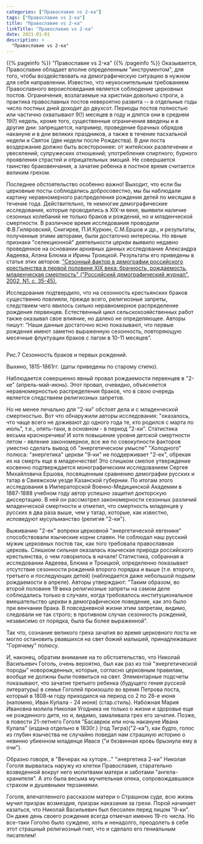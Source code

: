 ```yaml
---
categories: ["Православие vs 2-ка"]
tags: ["Православие vs 2-ка"]
title: "Православие vs 2-ка"
linkTitle: "Православие vs 2-ка"
date: 2021-01-01
description: >
  "Православие vs 2-ка"
---
```

<!-- Yandex.Metrika counter -->
<script type="text/javascript" >
   (function(m,e,t,r,i,k,a){m[i]=m[i]||function(){(m[i].a=m[i].a||[]).push(arguments)};
   m[i].l=1*new Date();k=e.createElement(t),a=e.getElementsByTagName(t)[0],k.async=1,k.src=r,a.parentNode.insertBefore(k,a)})
   (window, document, "script", "https://mc.yandex.ru/metrika/tag.js", "ym");

   ym(87588277, "init", {
        clickmap:true,
        trackLinks:true,
        accurateTrackBounce:true
   });
</script>
<noscript><div><img src="https://mc.yandex.ru/watch/87588277" style="position:absolute; left:-9999px;" alt="" /></div></noscript>
<!-- /Yandex.Metrika counter -->
 {{% pageinfo %}}
 "Православие vs 2-ка"
 {{% /pageinfo %}}
Оказывается, Православие обладает вполне определенным "инструментом", для того, чтобы воздействовать на демографическую ситуацию в нужном для себя направлении. Известно, что неукоснительным требованием Православного вероисповедания является соблюдение церковных постов. Ограничения, возлагаемые на христиан довольно строги, а практика православных постов невероятно развита -- в отдельные годы число постных дней доходит до двухсот. Периоды постов полностью или частично охватывают 9(!) месяцев в году и длятся они в среднем 19(!) недель, кроме того, существенные ограничения введены и в другие дни: запрещается, например, проведение брачных обрядов накануне и в дни великих праздников, а также в течение пасхальной недели и Святок (две недели после Рождества). В дни поста воздержание должно быть всестороннее: от житейских развлечении и увеселений; супружеских отношений; употребления спиртного; бурного проявления страстей и отрицательных эмоций. Не совершается таинство браковенчания, а зачатие ребенка в постное время считается великим грехом.

Последнее обстоятельство особенно важно! Выходит, что если бы церковные посты соблюдались добросовестно, мы бы наблюдали картину неравномерного распределения рождения детей по месяцам в течение года. Действительно, те немногие демографические исследования, которые проводились в XIX-м веке, выявили наличие сезонных колебаний не только браков и рождений, но и младенческой смертности. В различное время исследования проводили Ф.В.Гиляровский, Снигирев, П.И.Куркин, С.М.Ершов и др., и результаты, полученные этими авторами, были достаточно интересны. Но явные признаки "селекционной" деятельности церкви выявило недавно проведенное на основании архивных данных исследование Александра Авдеева, Алэна Блюма и Ирины Троицкой. Результаты его приведены в статье этих авторов: ["Сезонный фактор в демографии российского крестьянства в первой половине XIX века: брачность, рождаемость, младенческая смертность" ("Российский демографический журнал", 2002, N1, с. 35-45).](http://www.demoscope.ru/weekly/2003/0135/analit04.php)

Исследование подтвердило, что на сезонность крестьянских браков существенно повлияли, прежде всего, религиозные запреты, следствием чего явилось сильно неравномерное распределение рождения первенцев. Естественный цикл сельскохозяйственных работ также оказывал свое влияние, но далеко не определяющее. Авторы пишут: "Наши данные достаточно ясно показывают, что первые рождения имеют заметно выраженную сезонность, повторяющую месячные флуктуации браков с лагом в 10-11 месяцев".


 <style>
    .scale {
     transition: 1s; /* Время эффекта */
    }
    .scale:hover {
     transform: scale(1.4) translateX(40px); /* Увеличиваем масштаб и сдвигаем вправо*/
      }
 </style>
 <img src="/gogol-1.png" alt="" class="scale">

 Рис.7 Сезонность браков и первых рождений.

Выхино, 1815-1861гг. (даты приведены по старому стилю).

Наблюдается совершенно явный провал рождаемости первенцев в "2-ке" (апрель-май-июнь). Этот провал, очевидно, объясняется неравномерностью распределения браков, что в свою очередь является следствием религиозных запретов.

Но не менее печально для "2-ки" обстоят дела и с младенческой смертностью. Вот что обнаружили авторы исследования: "оказалось, что чаще всего не доживают до одного года те, кто родился с марта по июль", т.е., опять-таки, в основном - в период "2-ки". Статистика весьма красноречива! И хотя повышение уровня детской смертности летом - явление закономерное, все же по совокупности факторов уместно сделать вывод об "энергетическом умысле" "Холодного" полюса: "энергетика" церкви "9-ки" не поддерживает "2-ек", обрекая их на смерть еще в младенчестве! Это слишком смелое утверждение косвенно подтверждается монографическим исследованием Сергея Михайловича Ершова, посвященным сравнению демографии русских и татар в Свияжском уезде Казанской губернии. По итогам этого исследования в Императорской Военно-Медицинской Академии в 1887-1888 учебном году автор успешно защитил докторскую диссертацию. В ней он рассмотрел закономерности сезонных различий младенческой смертности и отметил, что смертность младенцев у русских в два раза выше, чем у татар, которые, как известно, исповедуют мусульманство (религия "2-ки").

Выживанию "2-ек" вопреки церковной "энергетической евгенике" способствовали языческие корни славян. Не соблюдал наш русский мужик церковных постов так, как того требовала православная церковь. Слишком сильная оказалась языческая природа российского крестьянства, о чем говорилось в начале! Статистика, собранная в исследовании Авдеева, Блюма и Троицкой, определенно показывает отсутствие сезонности рождений второго порядка и выше (т.е. второго, третьего и последующих детей) (наблюдается даже небольшой подъем рождаемости в апреле). Авторы утверждают: "Таким образом, во второй половине 19 века религиозные запреты на самом деле соблюдались только в случаях, когда требовалось институциональное вмешательство церкви в демографическое поведение, как это было при венчании брака. В повседневной жизни этим запретам, видимо, следовали не так строго; в противном случае сезонность рождений, независимо от порядка, была бы более выраженной".

Так что, сознание великого греха зачатия во время церковного поста не могло остановить рвавшихся на свет божий малышей, принадлежавших "Горячему" полюсу.

И, наконец, обратим внимание на то обстоятельство, что Николай Васильевич Гоголь, очень вероятно, был как раз из той "энергетической породы" новорожденных, которые, согласно церковным правилам, вообще не должны были появиться на свет. Элементарные подсчеты показывают, что зачатие третьего ребенка (будущего гения русской литературы) в семье Гоголей произошло во время Петрова поста, который в 1808-м году приходился на период со 2 по 28-е июня (напомню, Иван Купала - 24 июня) (стар.стиль). Набожная Мария Ивановна молила Николая Угодника не только о жизни и здоровье еще не рожденного дитя, но и, видимо, замаливала грех его зачатия. Позже, в повести 21-летнего Гоголя "Басаврюк или ночь накануне Ивана Купала" (издана отдельно в 1830г.) (год Тигра)("2-ка"), как будто, голос из глубин язычества не случайно поведал нам страшную историю о невинно убиенном младенце Ивасе ("и безвинная кровь брызнула ему в очи").

Образно говоря, в "Вечерах на хуторе..." "энергетика 2-ки" Николая Гоголя вырвалась наружу из клетки Православия, старательно возведенной вокруг него молитвами матери и заботами "ангела-хранителя". А это была весьма мучительная опека, сопровождавшаяся страхом и душевными терзаниями.

Гоголя, впечатленного рассказом матери о Страшном суде, всю жизнь мучил призрак возмездия, призрак наказания за грехи. Порой начинает казаться, что Николай Васильевич был бессилен перед лицом "9-ки". Он даже день своего рождения всегда отмечал именно 19-го числа. Но все-таки Гоголю было суждено, хоть и ненадолго, преодолеть в себе этот страшный религиозный гнет, что и сделало его гениальным писателем!
